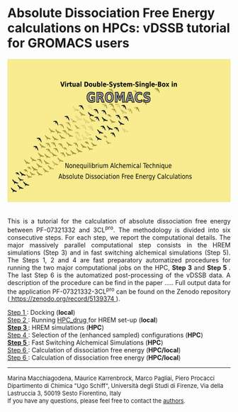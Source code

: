 # Absolute Dissociation  Free Energy calculations on HPCs: vDSSB tutorial for GROMACS users  
<center> <img src="FSDAMgromacs.png" alt="vDSSB in GROMACS" width="600" height="323"></center> <br>
<p style="text-align:justify"> This is a tutorial for the calculation of absolute dissociation free energy between PF-07321332 and 3CL<sup>pro</sup>.
The methodology is divided into six consecutive steps. For each step, we report the computational details. The major massively parallel computational step consists in the HREM simulations (Step 3) and in fast switching alchemical simulations (Step 5). The Steps 1, 2 and 4 are fast preparatory automatized procedures for running the two major computational jobs on the HPC, <b> Step 3 </b> and <b> Step 5 </b>.  The last Step 6 is the automatized post-processing of the vDSSB data. A description of the procedure can be find in the paper .....  Full output data for the application PF-07321332-3CL<sup>pro</sup> can be found on the Zenodo repository (<a href="https://zenodo.org/record/5139374"> https://zenodo.org/record/5139374 </a>).</p> 
<a href="step1.html"> Step 1 </a>: Docking (<b>local</b>) <br>
<a href="step2.html"> Step 2 </a>: Running <a href="https://github.com/MauriceKarrenbrock/HPC_Drug"> HPC_drug <a/> for HREM set-up (<b>local</b>) <br>
<b> <a href="step3.html"> Step 3 </a></b>: HREM simulations (<b>HPC</b>)  <br>
<a href="step4.html"> Step 4 </a>: Selection of the (enhanced sampled) configurations (<b>HPC</b>) <br>
<b> <a href="step5.html"> Step 5 </a></b>:  Fast Switching Alchemical Simulations (<b>HPC</b>)<br>
<a href="step6.html"> Step 6 </a>:   Calculation of dissociation free energy (<b>HPC/local</b>)<br>
<a href="step6marina.html"> Step 6 </a>:   Calculation of dissociation free energy (<b>HPC/local</b>)<br>
<hr>
<font size="2"> Marina Macchiagodena, Maurice Karrenbrock, Marco Pagliai, Piero Procacci <br>
 Dipartimento di Chimica "Ugo Schiff", Università degli Studi di Firenze, Via della Lastruccia 3, 50019 Sesto Fiorentino, Italy <br>
 If you have any questions, please feel free to contact the <a href = "mailto: piero.procacci@unifi.it">authors</a>.
  </font>
  
